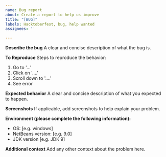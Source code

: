 ```yaml
---
name: Bug report
about: Create a report to help us improve
title: "[BUG]"
labels: Hacktoberfest, bug, help wanted
assignees: ''

---
```


**Describe the bug**
A clear and concise description of what the bug is.

**To Reproduce**
Steps to reproduce the behavior:
1. Go to '...'
2. Click on '....'
3. Scroll down to '....'
4. See error

**Expected behavior**
A clear and concise description of what you expected to happen.

**Screenshots**
If applicable, add screenshots to help explain your problem.

**Environment (please complete the following information):**
 - OS: [e.g. windows]
 - NetBeans version: [e.g. 9.0]
 - JDK version [e.g. JDK 9]

**Additional context**
Add any other context about the problem here.

